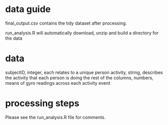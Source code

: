 # data guide
final_output.csv contains the tidy dataset after processing.

run_analysis.R will automatically download, unzip and build a directory for the data

# data
subjectID, integer, each relates to a unique person
activity, string, describes the activity that each person is doing
the rest of the columns, numbers, means of gyro readings across each activity event

# processing steps
Please see the run_analysis.R file for comments.